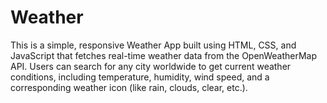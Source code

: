 # Weather
This is a simple, responsive Weather App built using HTML, CSS, and JavaScript that fetches real-time weather data from the OpenWeatherMap API. Users can search for any city worldwide to get current weather conditions, including temperature, humidity, wind speed, and a corresponding weather icon (like rain, clouds, clear, etc.).
